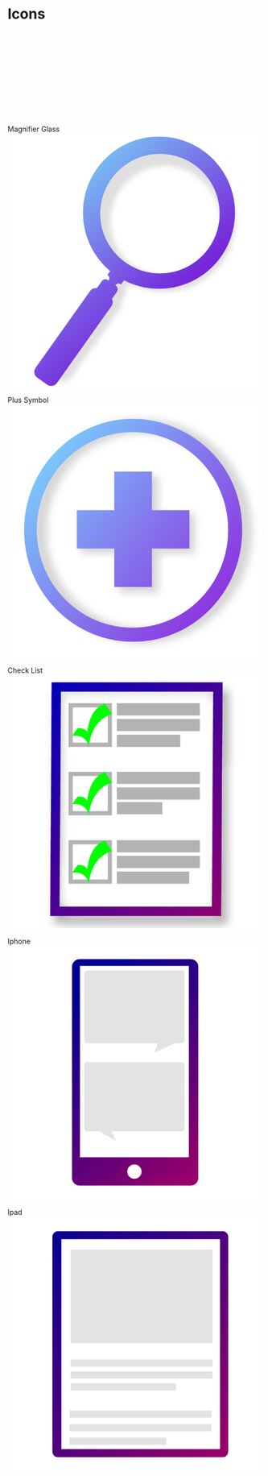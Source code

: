 
# Icons

<br> </br>
<br> </br>
<br> </br>
<br> </br>
<br> </br>

Magnifier Glass
![Git Hub](/Projects/Icons/Icons-1-01.png)


Plus Symbol
![Git Hub](/Projects/Icons/Icons-1-03.png)


Check List
![Git Hub](/Projects/Icons/Icons-1-02.png)


Iphone
![Git Hub](/Projects/Icons/Icons-1-04.png)


Ipad
![Git Hub](/Projects/Icons/Icons-1-05.png)
